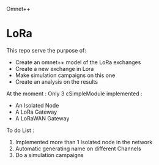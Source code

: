 Omnet++
# LoRa
This repo serve the purpose of:

* Create an omnet++ model of the LoRa exchanges
* Create a new exchange in Lora
* Make simulation campaigns on this one
* Create an analysis on the results


At the moment : 
Only 3 cSimpleModule implemented : 
* An Isolated Node
* A LoRa Gateway
* A LoRaWAN Gateway


To do List : 

1. Implemented more than 1 Isolated node in the network 
2. Automatic generating name on different Channels
3. Do a simulation campaigns